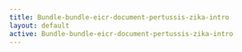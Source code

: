 ```yaml
---
title: Bundle-bundle-eicr-document-pertussis-zika-intro
layout: default
active: Bundle-bundle-eicr-document-pertussis-zika-intro
---
```


